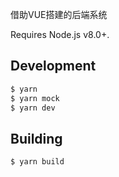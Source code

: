 借助VUE搭建的后端系统

Requires Node.js v8.0+.

Development
---
``` sh
$ yarn
$ yarn mock
$ yarn dev
```

Building
---
```sh
$ yarn build
```
